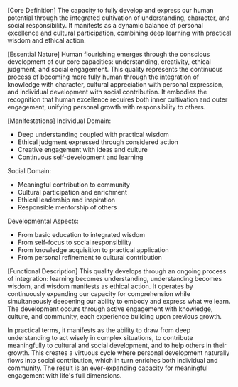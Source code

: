 [Core Definition]
The capacity to fully develop and express our human potential through the integrated cultivation of understanding, character, and social responsibility. It manifests as a dynamic balance of personal excellence and cultural participation, combining deep learning with practical wisdom and ethical action.

[Essential Nature]
Human flourishing emerges through the conscious development of our core capacities: understanding, creativity, ethical judgment, and social engagement. This quality represents the continuous process of becoming more fully human through the integration of knowledge with character, cultural appreciation with personal expression, and individual development with social contribution. It embodies the recognition that human excellence requires both inner cultivation and outer engagement, unifying personal growth with responsibility to others.

[Manifestations]
Individual Domain:
- Deep understanding coupled with practical wisdom
- Ethical judgment expressed through considered action
- Creative engagement with ideas and culture
- Continuous self-development and learning

Social Domain:
- Meaningful contribution to community
- Cultural participation and enrichment
- Ethical leadership and inspiration
- Responsible mentorship of others

Developmental Aspects:
- From basic education to integrated wisdom
- From self-focus to social responsibility
- From knowledge acquisition to practical application
- From personal refinement to cultural contribution

[Functional Description]
This quality develops through an ongoing process of integration: learning becomes understanding, understanding becomes wisdom, and wisdom manifests as ethical action. It operates by continuously expanding our capacity for comprehension while simultaneously deepening our ability to embody and express what we learn. The development occurs through active engagement with knowledge, culture, and community, each experience building upon previous growth.

In practical terms, it manifests as the ability to draw from deep understanding to act wisely in complex situations, to contribute meaningfully to cultural and social development, and to help others in their growth. This creates a virtuous cycle where personal development naturally flows into social contribution, which in turn enriches both individual and community. The result is an ever-expanding capacity for meaningful engagement with life's full dimensions.